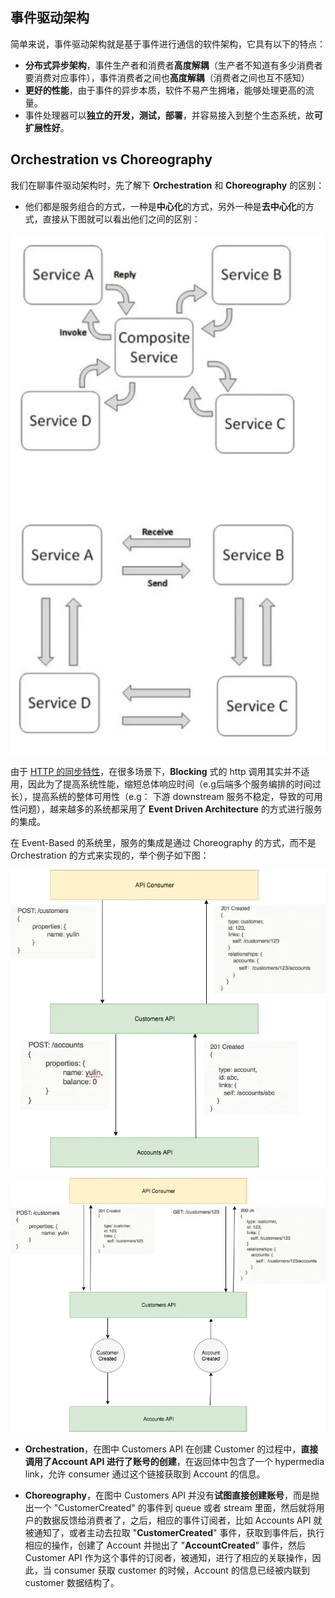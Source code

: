 ## **事件驱动架构**

简单来说，事件驱动架构就是基于事件进行通信的软件架构，它具有以下的特点：

- **分布式异步架构**，事件生产者和消费者**高度解耦**（生产者不知道有多少消费者要消费对应事件），事件消费者之间也**高度解耦**（消费者之间也互不感知）
- **更好的性能**，由于事件的异步本质，软件不易产生拥堵，能够处理更高的流量。
- 事件处理器可以**独立的开发，测试，部署**，并容易接入到整个生态系统，故**可扩展性好**。

## **Orchestration vs Choreography**

我们在聊事件驱动架构时，先了解下 **Orchestration** 和 **Choreography** 的区别：

- 他们都是服务组合的方式，一种是**中心化**的方式，另外一种是**去中心化**的方式，直接从下图就可以看出他们之间的区别：

![orchestration and choreography](./images/orchestration.webp)

由于 [HTTP 的同步特性](./api-synchronous-and-asynchronous.md)，在很多场景下，**Blocking** 式的 http 调用其实并不适用，因此为了提高系统性能，缩短总体响应时间（e.g后端多个服务编排的时间过长），提高系统的整体可用性（e.g： 下游 downstream 服务不稳定，导致的可用性问题），越来越多的系统都采用了 **Event Driven Architecture** 的方式进行服务的集成。

在 Event-Based 的系统里，服务的集成是通过 Choreography 的方式，而不是 Orchestration 的方式来实现的，举个例子如下图：

![orchestration](./images/Orchestration1.webp)

![orchestration](./images/Choreography.webp)

- **Orchestration**，在图中 Customers API 在创建 Customer 的过程中，**直接调用了Account API 进行了账号的创建**，在返回体中包含了一个 hypermedia link，允许 consumer 通过这个链接获取到 Account 的信息。

- **Choreography**，在图中 Customers API 并没有**试图直接创建账号**，而是抛出一个 "CustomerCreated" 的事件到 queue 或者 stream 里面，然后就将用户的数据反馈给消费者了，之后，相应的事件订阅者，比如 Accounts API 就被通知了，或者主动去拉取 "**CustomerCreated**" 事件，获取到事件后，执行相应的操作，创建了 Account 并抛出了 "**AccountCreated**" 事件，然后 Customer API 作为这个事件的订阅者，被通知，进行了相应的关联操作，因此，当 consumer 获取 customer 的时候，Account 的信息已经被内联到 customer 数据结构了。